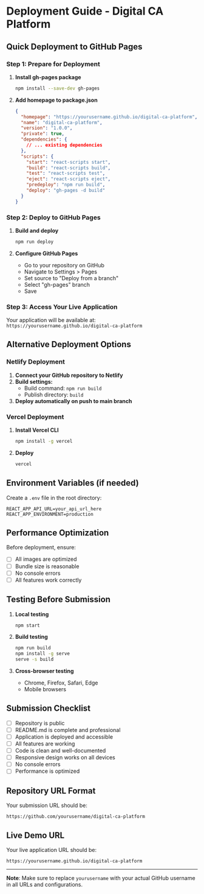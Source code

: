# Deployment Guide - Digital CA Platform

## Quick Deployment to GitHub Pages

### Step 1: Prepare for Deployment

1. **Install gh-pages package**
   ```bash
   npm install --save-dev gh-pages
   ```

2. **Add homepage to package.json**
   ```json
   {
     "homepage": "https://yourusername.github.io/digital-ca-platform",
     "name": "digital-ca-platform",
     "version": "1.0.0",
     "private": true,
     "dependencies": {
       // ... existing dependencies
     },
     "scripts": {
       "start": "react-scripts start",
       "build": "react-scripts build",
       "test": "react-scripts test",
       "eject": "react-scripts eject",
       "predeploy": "npm run build",
       "deploy": "gh-pages -d build"
     }
   }
   ```

### Step 2: Deploy to GitHub Pages

1. **Build and deploy**
   ```bash
   npm run deploy
   ```

2. **Configure GitHub Pages**
   - Go to your repository on GitHub
   - Navigate to Settings > Pages
   - Set source to "Deploy from a branch"
   - Select "gh-pages" branch
   - Save

### Step 3: Access Your Live Application

Your application will be available at:
`https://yourusername.github.io/digital-ca-platform`

## Alternative Deployment Options

### Netlify Deployment

1. **Connect your GitHub repository to Netlify**
2. **Build settings:**
   - Build command: `npm run build`
   - Publish directory: `build`
3. **Deploy automatically on push to main branch**

### Vercel Deployment

1. **Install Vercel CLI**
   ```bash
   npm install -g vercel
   ```

2. **Deploy**
   ```bash
   vercel
   ```

## Environment Variables (if needed)

Create a `.env` file in the root directory:
```env
REACT_APP_API_URL=your_api_url_here
REACT_APP_ENVIRONMENT=production
```

## Performance Optimization

Before deployment, ensure:
- [ ] All images are optimized
- [ ] Bundle size is reasonable
- [ ] No console errors
- [ ] All features work correctly

## Testing Before Submission

1. **Local testing**
   ```bash
   npm start
   ```

2. **Build testing**
   ```bash
   npm run build
   npm install -g serve
   serve -s build
   ```

3. **Cross-browser testing**
   - Chrome, Firefox, Safari, Edge
   - Mobile browsers

## Submission Checklist

- [ ] Repository is public
- [ ] README.md is complete and professional
- [ ] Application is deployed and accessible
- [ ] All features are working
- [ ] Code is clean and well-documented
- [ ] Responsive design works on all devices
- [ ] No console errors
- [ ] Performance is optimized

## Repository URL Format

Your submission URL should be:
```
https://github.com/yourusername/digital-ca-platform
```

## Live Demo URL

Your live application URL should be:
```
https://yourusername.github.io/digital-ca-platform
```

---

**Note**: Make sure to replace `yourusername` with your actual GitHub username in all URLs and configurations. 